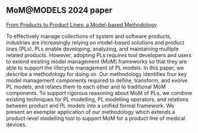## MoM@MODELS 2024 paper

[From Products to Product Lines: a Model-based Methodology]()

To effectively manage collections of system and software products, industries are increasingly relying on model-based solutions and product lines (PLs). PLs enable developing, analyzing, and maintaining multiple related products. However, adopting PLs requires tool developers and users to extend existing model management (MoM) frameworks so that they are able to support the lifecycle management of PL models. In this paper, we describe a methodology for doing so. Our methodology identifies four key model management components required to define, transform, and evolve PL models, and relates them to each other and to traditional MoM components. To support rigorous reasoning about MoM of PLs, we combine existing techniques for PL modelling, PL modelling operators, and relations between product and PL models into a unified formal framework. We present an exemplar application of our methodology which extends a product-level modelling tool to support MoM for a product line of medical devices.